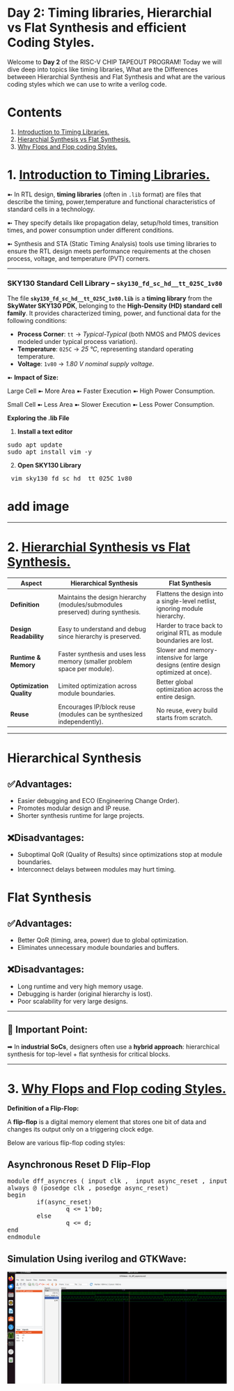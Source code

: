 # Day 2: Timing libraries, Hierarchial vs Flat Synthesis and efficient Coding Styles.

Welcome to **Day 2** of the RISC-V CHIP TAPEOUT PROGRAM! Today we will dive deep into topics like timing libraries, What are the Differences betweeen Hierarchial Synthesis and Flat Synthesis and what are the various coding styles which we can use to write a verilog code.

# Contents

1. [Introduction to Timing Libraries.](#timing-libraries)
2. [Hierarchial Synthesis vs Flat Synthesis.](#synthesis.)
3. [Why Flops and Flop coding Styles.](#flops)

# 1. [Introduction to Timing Libraries.](#timing-libraries)

➼ In RTL design, **timing libraries** (often in `.lib` format) are files that describe the timing, power,temperature and functional characteristics of standard cells in a technology.

➼ They specify details like propagation delay, setup/hold times, transition times, and power consumption under different conditions.

➼ Synthesis and STA (Static Timing Analysis) tools use timing libraries to ensure the RTL design meets performance requirements at the chosen process, voltage, and temperature (PVT) corners.

---

### SKY130 Standard Cell Library – `sky130_fd_sc_hd__tt_025C_1v80`

The file **`sky130_fd_sc_hd__tt_025C_1v80.lib`** is a **timing library** from the **SkyWater SKY130 PDK**, belonging to the **High-Density (HD) standard cell family**.
It provides characterized timing, power, and functional data for the following conditions:

* **Process Corner**: `tt` → *Typical-Typical* (both NMOS and PMOS devices modeled under typical process variation).
* **Temperature**: `025C` → *25 °C*, representing standard operating temperature.
* **Voltage**: `1v80` → *1.80 V nominal supply voltage*.

➼ **Impact of Size:**

Large Cell ➼ More Area ➼ Faster Execution ➼ High Power Consumption.

Small Cell ➼ Less Area ➼ Slower Execution ➼ Less Power Consumption.

**Exploring the .lib File**

1. **Install a text editor**
<pre>sudo apt update
sudo apt install vim -y </pre>

2. **Open SKY130 Library**
<pre> vim sky130_fd_sc_hd__tt_025C_1v80 </pre>


   # add image
   
---

# 2. [Hierarchial Synthesis vs Flat Synthesis.](#synthesis.)


| Aspect                   | **Hierarchical Synthesis**                                                      | **Flat Synthesis**                                                             |
| ------------------------ | ------------------------------------------------------------------------------- | -------------------------------------------------------------------------------|
| **Definition**           | Maintains the design hierarchy (modules/submodules preserved) during synthesis. | Flattens the design into a single-level netlist, ignoring module hierarchy. |
| **Design Readability**   | Easy to understand and debug since hierarchy is preserved.                      | Harder to trace back to original RTL as module boundaries are lost.       |
| **Runtime & Memory**     | Faster synthesis and uses less memory (smaller problem space per module).       | Slower and memory-intensive for large designs (entire design optimized at once). |
| **Optimization Quality** | Limited optimization across module boundaries.                                  | Better global optimization across the entire design.                    |
| **Reuse**                | Encourages IP/block reuse (modules can be synthesized independently).           | No reuse, every build starts from scratch.                                     |

---

# **Hierarchical Synthesis**

## **✅Advantages:**

* Easier debugging and ECO (Engineering Change Order).
* Promotes modular design and IP reuse.
* Shorter synthesis runtime for large projects.

 ## **❌Disadvantages:**
* Suboptimal QoR (Quality of Results) since optimizations stop at module boundaries.
* Interconnect delays between modules may hurt timing.

# **Flat Synthesis**

## **✅Advantages:**

* Better QoR (timing, area, power) due to global optimization.
* Eliminates unnecessary module boundaries and buffers.

## **❌Disadvantages:**
*  Long runtime and very high memory usage.
*  Debugging is harder (original hierarchy is lost).
*  Poor scalability for very large designs.

---

## 🔑 Important Point:

➡ In **industrial SoCs**, designers often use a **hybrid approach**: hierarchical synthesis for top-level + flat synthesis for critical blocks.


---

# 3. [Why Flops and Flop coding Styles.](#flops)

**Definition of a Flip-Flop:**

A **flip-flop** is a digital memory element that stores one bit of data and changes its output only on a triggering clock edge.

Below are various flip-flop coding styles:

## Asynchronous Reset D Flip-Flop
<pre>module dff_asyncres ( input clk ,  input async_reset , input d , output reg q );
always @ (posedge clk , posedge async_reset)
begin
        if(async_reset)
                q <= 1'b0;
        else
                q <= d;
end
endmodule</pre>

## **Simulation Using iverilog and GTKWave:**
![ ](Day2/dff_asyncres_day02_gtkwave[1].png)


















